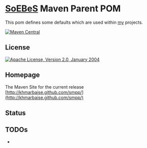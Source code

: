 [SoEBeS](http://www.soebes.de) Maven Parent POM
=======================

This pom defines some defaults which are used within [my](http://www.soebes.com) projects.

[![Maven Central](https://img.shields.io/maven-central/v/com.soebes.smpp/smpp.svg)](http://search.maven.org/#search%7Cga%7C1%7Ccom.soebes.smpp)


License
-------
[![Apache License, Version 2.0, January 2004](https://img.shields.io/github/license/khmarbaise/iterator-maven-plugin.svg)](http://www.apache.org/licenses/)

Homepage
--------

The Maven Site for the current release [http://khmarbaise.github.com/smpp/](http://khmarbaise.github.com/smpp/)

Status
------

TODOs
-----
- 

